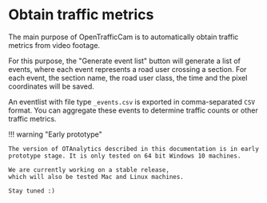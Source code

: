 # Obtain traffic metrics

The main purpose of OpenTrafficCam is to automatically obtain traffic metrics from
video footage.

For this purpose, the "Generate event list" button will generate a list of events,
where each event represents a road user crossing a section.
For each event, the section name, the road user class, the time and the pixel
coordinates will be saved.

An eventlist with file type `_events.csv`  is exported in comma-separated `CSV` format.
You can aggregate these events to determine traffic counts or other traffic metrics.

!!! warning "Early prototype"

    The version of OTAnalytics described in this documentation is in early
    prototype stage. It is only tested on 64 bit Windows 10 machines.

    We are currently working on a stable release,
    which will also be tested Mac and Linux machines.
    
    Stay tuned :)
